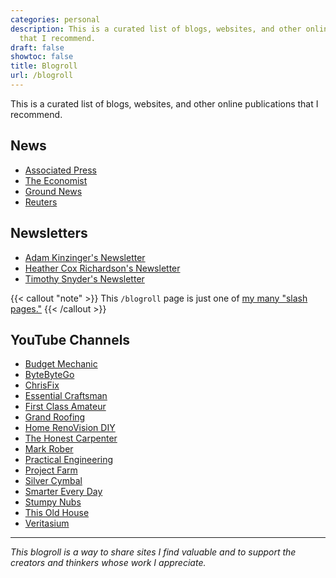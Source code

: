 ```yaml
---
categories: personal
description: This is a curated list of blogs, websites, and other online publications
  that I recommend.
draft: false
showtoc: false
title: Blogroll
url: /blogroll
---
```


This is a curated list of blogs, websites, and other online publications that I recommend.

## News

- [Associated Press](https://apnews.com/)
- [The Economist](https://www.economist.com/)
- [Ground News](https://ground.news/)
- [Reuters](https://www.reuters.com/)

## Newsletters

- [Adam Kinzinger's Newsletter](https://adamkinzinger.substack.com/)
- [Heather Cox Richardson's Newsletter](https://heathercoxrichardson.substack.com/)
- [Timothy Snyder's Newsletter](https://snyder.substack.com/)

{{< callout "note" >}}
This `/blogroll` page is just one of [my many "slash pages."](/slashes)
{{< /callout >}}

## YouTube Channels

- [Budget Mechanic](https://www.youtube.com/@BudgetMechanicHawaii)
- [ByteByteGo](https://www.youtube.com/@ByteByteGo)
- [ChrisFix](https://www.youtube.com/@ChrisFix)
- [Essential Craftsman](https://www.youtube.com/@essentialcraftsman)
- [First Class Amateur](https://www.youtube.com/@First_Class_Amateur)
- [Grand Roofing](https://www.youtube.com/@GrandRoofingInc)
- [Home RenoVision DIY](https://www.youtube.com/@HomeRenoVisionDIY)
- [The Honest Carpenter](https://www.youtube.com/@TheHonestCarpenter)
- [Mark Rober](https://www.youtube.com/@MarkRober)
- [Practical Engineering](https://www.youtube.com/@PracticalEngineeringChannel)
- [Project Farm](https://www.youtube.com/@ProjectFarm)
- [Silver Cymbal](https://www.youtube.com/@SilverCymbal)
- [Smarter Every Day](https://www.youtube.com/@smartereveryday)
- [Stumpy Nubs](https://www.youtube.com/@StumpyNubs)
- [This Old House](https://www.youtube.com/@thisoldhouse)
- [Veritasium](https://www.youtube.com/@veritasium)

---

*This blogroll is a way to share sites I find valuable and to support the creators and thinkers whose work I appreciate.*